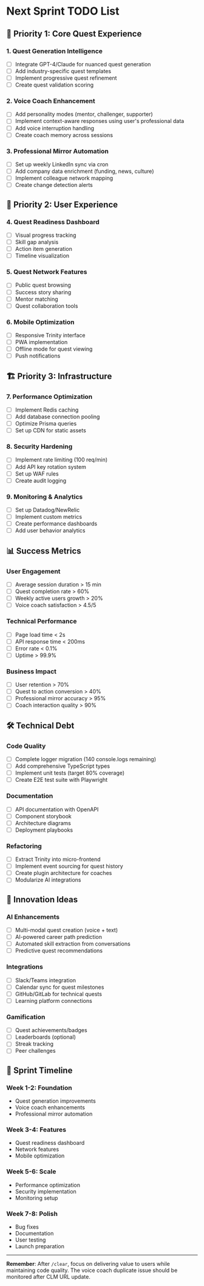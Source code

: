 # Next Sprint TODO List

## 🎯 Priority 1: Core Quest Experience

### 1. Quest Generation Intelligence

- [ ] Integrate GPT-4/Claude for nuanced quest generation
- [ ] Add industry-specific quest templates
- [ ] Implement progressive quest refinement
- [ ] Create quest validation scoring

### 2. Voice Coach Enhancement

- [ ] Add personality modes (mentor, challenger, supporter)
- [ ] Implement context-aware responses using user's professional data
- [ ] Add voice interruption handling
- [ ] Create coach memory across sessions

### 3. Professional Mirror Automation

- [ ] Set up weekly LinkedIn sync via cron
- [ ] Add company data enrichment (funding, news, culture)
- [ ] Implement colleague network mapping
- [ ] Create change detection alerts

## 🚀 Priority 2: User Experience

### 4. Quest Readiness Dashboard

- [ ] Visual progress tracking
- [ ] Skill gap analysis
- [ ] Action item generation
- [ ] Timeline visualization

### 5. Quest Network Features

- [ ] Public quest browsing
- [ ] Success story sharing
- [ ] Mentor matching
- [ ] Quest collaboration tools

### 6. Mobile Optimization

- [ ] Responsive Trinity interface
- [ ] PWA implementation
- [ ] Offline mode for quest viewing
- [ ] Push notifications

## 🏗️ Priority 3: Infrastructure

### 7. Performance Optimization

- [ ] Implement Redis caching
- [ ] Add database connection pooling
- [ ] Optimize Prisma queries
- [ ] Set up CDN for static assets

### 8. Security Hardening

- [ ] Implement rate limiting (100 req/min)
- [ ] Add API key rotation system
- [ ] Set up WAF rules
- [ ] Create audit logging

### 9. Monitoring & Analytics

- [ ] Set up Datadog/NewRelic
- [ ] Implement custom metrics
- [ ] Create performance dashboards
- [ ] Add user behavior analytics

## 📊 Success Metrics

### User Engagement

- [ ] Average session duration > 15 min
- [ ] Quest completion rate > 60%
- [ ] Weekly active users growth > 20%
- [ ] Voice coach satisfaction > 4.5/5

### Technical Performance

- [ ] Page load time < 2s
- [ ] API response time < 200ms
- [ ] Error rate < 0.1%
- [ ] Uptime > 99.9%

### Business Impact

- [ ] User retention > 70%
- [ ] Quest to action conversion > 40%
- [ ] Professional mirror accuracy > 95%
- [ ] Coach interaction quality > 90%

## 🛠️ Technical Debt

### Code Quality

- [ ] Complete logger migration (140 console.logs remaining)
- [ ] Add comprehensive TypeScript types
- [ ] Implement unit tests (target 80% coverage)
- [ ] Create E2E test suite with Playwright

### Documentation

- [ ] API documentation with OpenAPI
- [ ] Component storybook
- [ ] Architecture diagrams
- [ ] Deployment playbooks

### Refactoring

- [ ] Extract Trinity into micro-frontend
- [ ] Implement event sourcing for quest history
- [ ] Create plugin architecture for coaches
- [ ] Modularize AI integrations

## 🌟 Innovation Ideas

### AI Enhancements

- [ ] Multi-modal quest creation (voice + text)
- [ ] AI-powered career path prediction
- [ ] Automated skill extraction from conversations
- [ ] Predictive quest recommendations

### Integrations

- [ ] Slack/Teams integration
- [ ] Calendar sync for quest milestones
- [ ] GitHub/GitLab for technical quests
- [ ] Learning platform connections

### Gamification

- [ ] Quest achievements/badges
- [ ] Leaderboards (optional)
- [ ] Streak tracking
- [ ] Peer challenges

## 📅 Sprint Timeline

### Week 1-2: Foundation

- Quest generation improvements
- Voice coach enhancements
- Professional mirror automation

### Week 3-4: Features

- Quest readiness dashboard
- Network features
- Mobile optimization

### Week 5-6: Scale

- Performance optimization
- Security implementation
- Monitoring setup

### Week 7-8: Polish

- Bug fixes
- Documentation
- User testing
- Launch preparation

---

**Remember**: After `/clear`, focus on delivering value to users while maintaining code quality. The voice coach duplicate issue should be monitored after CLM URL update.
